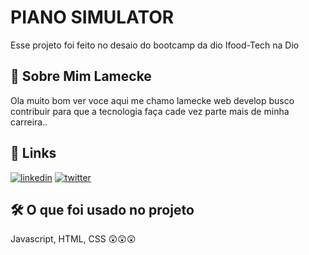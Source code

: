
# PIANO SIMULATOR

Esse projeto foi feito no desaio do bootcamp da dio Ifood-Tech na Dio


## 🚀 Sobre Mim Lamecke
Ola muito bom ver voce aqui me chamo lamecke web develop busco contribuir para que a tecnologia faça cade vez parte mais de minha carreira.. 


## 🔗 Links
[![linkedin](https://img.shields.io/badge/linkedin-0A66C2?style=for-the-badge&logo=linkedin&logoColor=white)](https://www.linkedin.com/in/lamecke-bruno-846529211)
[![twitter](https://img.shields.io/badge/twitter-1DA1F2?style=for-the-badge&logo=twitter&logoColor=white)](https://twitter.com/lameckeee)


## 🛠 O que foi usado no projeto
Javascript, HTML, CSS 😲😲😲

